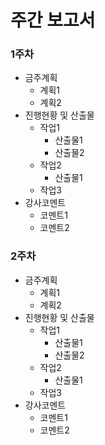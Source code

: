 # 주간 보고서

### 1주차

- 금주계획
  - 계획1
  - 계획2
- 진행현황 및 산출물
  - 작업1
    - 산출물1
    - 산출물2
  - 작업2
    - 산출물1
  - 작업3
- 강사코멘트
  - 코멘트1
  - 코멘트2

### 2주차

- 금주계획
  - 계획1
  - 계획2
- 진행현황 및 산출물
  - 작업1
    - 산출물1
    - 산출물2
  - 작업2
    - 산출물1
  - 작업3
- 강사코멘트
  - 코멘트1
  - 코멘트2